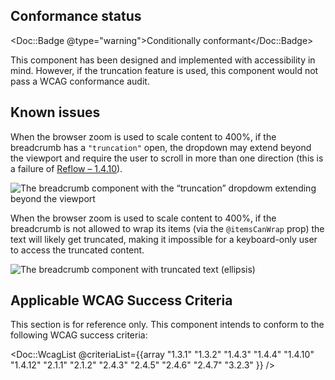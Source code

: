 ## Conformance status

<Doc::Badge @type="warning">Conditionally conformant</Doc::Badge>

This component has been designed and implemented with accessibility in mind. However, if the truncation feature is used, this component would not pass a WCAG conformance audit.

## Known issues

When the browser zoom is used to scale content to 400%, if the breadcrumb has a `"truncation"` open, the dropdown may extend beyond the viewport and require the user to scroll in more than one direction (this is a failure of [Reflow – 1.4.10](https://www.w3.org/WAI/WCAG21/Understanding/reflow.html)).

![The breadcrumb component with the “truncation” dropdowm extending beyond the viewport](/assets/images/breadcrumb-known-issue-truncation-outside-viewport.png)

When the browser zoom is used to scale content to 400%, if the breadcrumb is not allowed to wrap its items (via the `@itemsCanWrap` prop) the text will likely get truncated, making it impossible for a keyboard-only user to access the truncated content.

![The breadcrumb component with truncated text (ellipsis)](/assets/images/breadcrumb-known-issue-truncated-text.png)

## Applicable WCAG Success Criteria

This section is for reference only. This component intends to conform to the following WCAG success criteria:

<Doc::WcagList @criteriaList={{array "1.3.1" "1.3.2" "1.4.3" "1.4.4" "1.4.10" "1.4.12" "2.1.1" "2.1.2" "2.4.3" "2.4.5" "2.4.6" "2.4.7" "3.2.3" }} />
